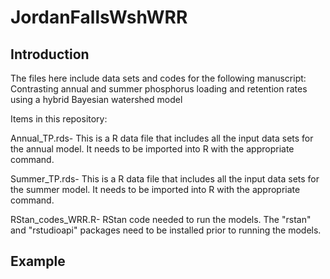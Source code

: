 # JordanFallsWshWRR 
## Introduction

The files here include data sets and codes for the following manuscript: Contrasting annual and summer phosphorus loading and retention rates using a hybrid Bayesian watershed model

Items in this repository:

Annual_TP.rds- This is a R data file that includes all the input data sets for the annual model. It needs to be imported into R with the appropriate command.

Summer_TP.rds- This is a R data file that includes all the input data sets for the summer model. It needs to be imported into R with the appropriate command.

RStan_codes_WRR.R- RStan code needed to run the models. The "rstan" and "rstudioapi" packages need to be installed prior to running the models. 

## Example 
